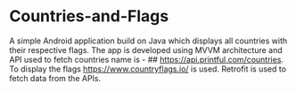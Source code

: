 # Countries-and-Flags

A simple Android application build on Java which displays all countries with their respective flags. The app is developed using MVVM architecture and API used to fetch countries name is - ## https://api.printful.com/countries.
To display the flags https://www.countryflags.io/ is used. Retrofit is used to fetch data from the APIs.
